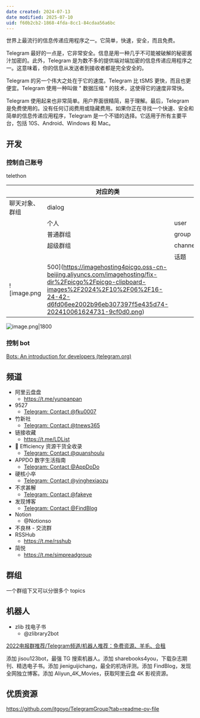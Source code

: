 ```yaml
---
date created: 2024-07-13
date modified: 2025-07-10
uid: f60b2cb2-1868-4fda-8cc1-84cdaa56a6bc
---
```


 世界上最流行的信息传递应用程序之一。它简单，快速，安全，而且免费。

Telegram 最好的一点是，它非常安全。信息是用一种几乎不可能被破解的秘密酱汁加密的。此外，Telegram 是为数不多的提供端对端加密的信息传递应用程序之一。这意味着，你的信息从发送者到接收者都是完全安全的。

Telegram 的另一个伟大之处在于它的速度。Telegram 比 tSMS 更快，而且也更便宜。Telegram 使用一种叫做 " 数据压缩 " 的技术，这使得它的速度非常快。

Telegram 使用起来也非常简单。用户界面很精简，易于理解。最后，Telegram 是免费使用的。没有任何订阅费用或隐藏费用。如果你正在寻找一个快速、安全和简单的信息传递应用程序，Telegram 是一个不错的选择。它适用于所有主要平台，包括 10S、Android、Windows 和 Mac。

## 开发

### 控制自己账号

telethon

|         | 对应的类   |         |       |
| ------- | ------ | ------- | ----- |
| 聊天对象、群组 | dialog |         |       |
|         | 个人     | user    |       |
|         | 普通群组   | group   |       |
|         | 超级群组   | channel |       |
|         |        | 话题      | topic |
![image.png|500](https://imagehosting4picgo.oss-cn-beijing.aliyuncs.com/imagehosting/fix-dir%2Fpicgo%2Fpicgo-clipboard-images%2F2024%2F10%2F06%2F16-24-42-d6fd06ee2002b96eb307397f5e435d74-202410061624731-9cf0d0.png)

![image.png|1800](https://imagehosting4picgo.oss-cn-beijing.aliyuncs.com/imagehosting/fix-dir%2Fpicgo%2Fpicgo-clipboard-images%2F2024%2F10%2F06%2F16-33-00-98e8d6c058d815ba572dbca41da613b6-202410061633934-677085.png)

### 控制 bot

 [Bots: An introduction for developers (telegram.org)](https://core.telegram.org/bots)

## 频道

- 阿里云盘盘
	- https://t.me/yunpanpan
- 9527
	- [Telegram: Contact @fku0007](https://t.me/fku0007)
- 竹新社
	- [Telegram: Contact @tnews365](https://t.me/tnews365)
- 链接收藏
	- https://t.me/LDList
- 🎉 Efficiency 资源干货全收录
	- [Telegram: Contact @quanshoulu](https://t.me/quanshoulu)
- APPDO 数字生活指南
	- [Telegram: Contact @AppDoDo](https://t.me/AppDoDo)
- 硬核小卒
	- [Telegram: Contact @yinghexiaozu](https://t.me/yinghexiaozu)
- 不求甚解
	- [Telegram: Contact @fakeye](https://t.me/fakeye)
- 发现博客
	- [Telegram: Contact @FindBlog](https://t.me/FindBlog)
- Notion
	- @Notionso
- 不良林 - 交流群
- RSSHub
	- https://t.me/rsshub
- 简悦
	- https://t.me/simpreadgroup

## 群组

一个群组下又可以分很多个 topics

## 机器人

- zlib 找电子书
	- @zlibrary2bot

[2022电报群推荐/Telegram频道/机器人推荐：免费资源、羊毛、合租](https://pandavpnpro.com/blog/zh-cn/telegram-group-channel-bot)

  

添加 jisou123bot，最强 TG 搜索机器人。添加 sharebooks4you，下载杂志期刊、精选电子书。添加 jieniguijichang，最全的机场评测。添加 FindBlog，发现全网独立博客。添加 Aliyun_4K_Movies，获取阿里云盘 4K 影视资源。

## 优质资源

https://github.com/itgoyo/TelegramGroup?tab=readme-ov-file

